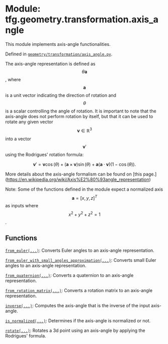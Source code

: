 <div itemscope itemtype="http://developers.google.com/ReferenceObject">
<meta itemprop="name" content="tfg.geometry.transformation.axis_angle" />
<meta itemprop="path" content="Stable" />
</div>

# Module: tfg.geometry.transformation.axis_angle

This module implements axis-angle functionalities.



Defined in [`geometry/transformation/axis_angle.py`](https://github.com/tensorflow/graphics/blob/master/tensorflow_graphics/geometry/transformation/axis_angle.py).

<!-- Placeholder for "Used in" -->

The axis-angle representation is defined as $$\theta\mathbf{a}$$, where
$$\mathbf{a}$$ is a unit vector indicating the direction of rotation and
$$\theta$$ is a scalar controlling the angle of rotation. It is important to
note that the axis-angle does not perform rotation by itself, but that it can be
used to rotate any given vector $$\mathbf{v} \in {\mathbb{R}^3}$$ into
a vector $$\mathbf{v}'$$ using the Rodrigues' rotation formula:

$$\mathbf{v}'=\mathbf{v}\cos(\theta)+(\mathbf{a}\times\mathbf{v})\sin(\theta)
+\mathbf{a}(\mathbf{a}\cdot\mathbf{v})(1-\cos(\theta)).$$

More details about the axis-angle formalism can be found on [this page.]
(https://en.wikipedia.org/wiki/Axis%E2%80%93angle_representation)

Note: Some of the functions defined in the module expect
a normalized axis $$\mathbf{a} = [x, y, z]^T$$ as inputs where
$$x^2 + y^2 + z^2 = 1$$.

## Functions

[`from_euler(...)`](../../../tfg/geometry/transformation/axis_angle/from_euler.md): Converts Euler angles to an axis-angle representation.

[`from_euler_with_small_angles_approximation(...)`](../../../tfg/geometry/transformation/axis_angle/from_euler_with_small_angles_approximation.md): Converts small Euler angles to an axis-angle representation.

[`from_quaternion(...)`](../../../tfg/geometry/transformation/axis_angle/from_quaternion.md): Converts a quaternion to an axis-angle representation.

[`from_rotation_matrix(...)`](../../../tfg/geometry/transformation/axis_angle/from_rotation_matrix.md): Converts a rotation matrix to an axis-angle representation.

[`inverse(...)`](../../../tfg/geometry/transformation/axis_angle/inverse.md): Computes the axis-angle that is the inverse of the input axis-angle.

[`is_normalized(...)`](../../../tfg/geometry/transformation/axis_angle/is_normalized.md): Determines if the axis-angle is normalized or not.

[`rotate(...)`](../../../tfg/geometry/transformation/axis_angle/rotate.md): Rotates a 3d point using an axis-angle by applying the Rodrigues' formula.

